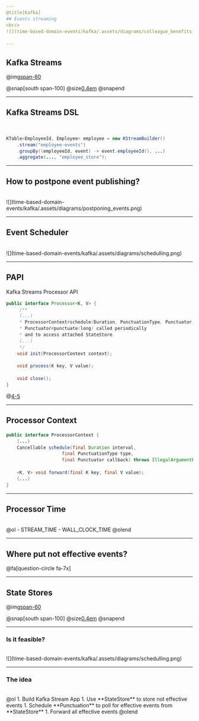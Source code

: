 ```yaml
---
@title[Kafka]
## Events streaming 
<br/>
![](time-based-domain-events/kafka/.assets/diagrams/colleague_benefits_kafka.png)

---
```

## Kafka Streams
@img[span-60](time-based-domain-events/kafka/.assets/img/kafka-topology.jpg)

@snap[south span-100]
@size[0.4em](https://docs.confluent.io)
@snapend

---
## Kafka Streams DSL
</br>

```java
KTable<EmployeeId, Employee> employee = new KStreamBuilder()
    .stream("employee-events")
    .groupBy((employeeId, event) -> event.employeeId(), ...)
    .aggregate(..., "employee_store");
```

---
## How to postpone event publishing?
</br>
![](time-based-domain-events/kafka/.assets/diagrams/postponing_events.png)

---
## Event Scheduler
</br>
![](time-based-domain-events/kafka/.assets/diagrams/schedulling.png)

---
## PAPI
Kafka Streams Processor API

```java
public interface Processor<K, V> {
     /**
     (...)
     * ProcessorContext#schedule(Duration, PunctuationType, Punctuator) schedule
     * Punctuator#punctuate(long) called periodically
     * and to access attached StateStore.
     (...)
     */
    void init(ProcessorContext context);
    
    void process(K key, V value);
    
    void close();
}
```
@[4-5](Schedule!)

---
## Processor Context

```java
public interface ProcessorContext {
    (...)
    Cancellable schedule(final Duration interval,
                     final PunctuationType type,
                     final Punctuator callback) throws IllegalArgumentException;
    
    <K, V> void forward(final K key, final V value);
    (...)
}
```

--- 
## Processor Time
</br>
@ol
- STREAM_TIME
- WALL_CLOCK_TIME
@olend

---
## Where put not effective events?

@fa[question-circle fa-7x]

---
## State Stores
@img[span-60](time-based-domain-events/kafka/.assets/img/state_stores.jpg)


@snap[south span-100]
@size[0.4em](https://docs.confluent.io)
@snapend

---
### Is it feasible?
</br>
![](time-based-domain-events/kafka/.assets/diagrams/schedulling.png)

---
### The idea
</br>
@ol
1. Build Kafka Stream App
1. Use **StateStore** to store not effective events
1. Schedule **Punctuation** to poll for effective events from **StateStore**
1. Forward all effective events
@olend

